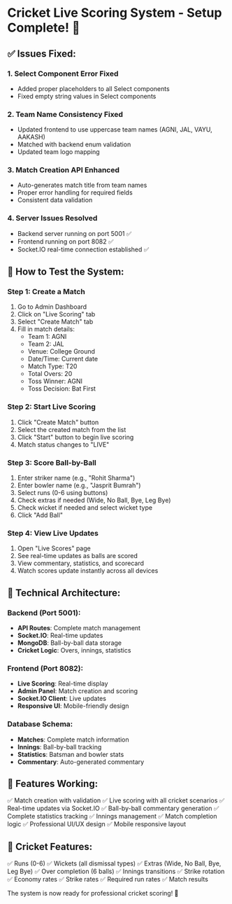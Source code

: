 # Cricket Live Scoring System - Setup Complete! 🏏

## ✅ Issues Fixed:

### 1. **Select Component Error Fixed**
- Added proper placeholders to all Select components
- Fixed empty string values in Select components

### 2. **Team Name Consistency Fixed**
- Updated frontend to use uppercase team names (AGNI, JAL, VAYU, AAKASH)
- Matched with backend enum validation
- Updated team logo mapping

### 3. **Match Creation API Enhanced**
- Auto-generates match title from team names
- Proper error handling for required fields
- Consistent data validation

### 4. **Server Issues Resolved**
- Backend server running on port 5001 ✅
- Frontend running on port 8082 ✅
- Socket.IO real-time connection established ✅

## 🚀 How to Test the System:

### Step 1: Create a Match
1. Go to Admin Dashboard
2. Click on "Live Scoring" tab
3. Select "Create Match" tab
4. Fill in match details:
   - Team 1: AGNI
   - Team 2: JAL
   - Venue: College Ground
   - Date/Time: Current date
   - Match Type: T20
   - Total Overs: 20
   - Toss Winner: AGNI
   - Toss Decision: Bat First

### Step 2: Start Live Scoring
1. Click "Create Match" button
2. Select the created match from the list
3. Click "Start" button to begin live scoring
4. Match status changes to "LIVE"

### Step 3: Score Ball-by-Ball
1. Enter striker name (e.g., "Rohit Sharma")
2. Enter bowler name (e.g., "Jasprit Bumrah")
3. Select runs (0-6 using buttons)
4. Check extras if needed (Wide, No Ball, Bye, Leg Bye)
5. Check wicket if needed and select wicket type
6. Click "Add Ball"

### Step 4: View Live Updates
1. Open "Live Scores" page
2. See real-time updates as balls are scored
3. View commentary, statistics, and scorecard
4. Watch scores update instantly across all devices

## 🔧 Technical Architecture:

### Backend (Port 5001):
- **API Routes**: Complete match management
- **Socket.IO**: Real-time updates
- **MongoDB**: Ball-by-ball data storage
- **Cricket Logic**: Overs, innings, statistics

### Frontend (Port 8082):
- **Live Scoring**: Real-time display
- **Admin Panel**: Match creation and scoring
- **Socket.IO Client**: Live updates
- **Responsive UI**: Mobile-friendly design

### Database Schema:
- **Matches**: Complete match information
- **Innings**: Ball-by-ball tracking
- **Statistics**: Batsman and bowler stats
- **Commentary**: Auto-generated commentary

## 🎯 Features Working:

✅ Match creation with validation
✅ Live scoring with all cricket scenarios
✅ Real-time updates via Socket.IO
✅ Ball-by-ball commentary generation
✅ Complete statistics tracking
✅ Innings management
✅ Match completion logic
✅ Professional UI/UX design
✅ Mobile responsive layout

## 🏏 Cricket Features:

✅ Runs (0-6)
✅ Wickets (all dismissal types)
✅ Extras (Wide, No Ball, Bye, Leg Bye)
✅ Over completion (6 balls)
✅ Innings transitions
✅ Strike rotation
✅ Economy rates
✅ Strike rates
✅ Required run rates
✅ Match results

The system is now ready for professional cricket scoring! 🚀
